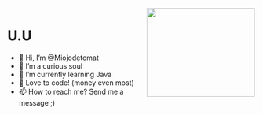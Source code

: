 <img src="https://static1.conquistesuavida.com.br/articles/7/10/99/7/@/29507-o-lamen-ou-ramen-e-uma-otima-pedida-po-640x400-2.jpg" align="right" height=180px width=220px>

<h1>U.U</h1>
  
- 👋 Hi, I’m @Miojodetomat
- 👀 I’m a curious soul 
- 🌱 I’m currently learning Java 
- 💞️ Love to code! (money even most)
- 📫 How to reach me? Send me a message ;)

<div>
  
</div>
<!---
Miojodetomat/Miojodetomat is a ✨ special ✨ repository because its `README.md` (this file) appears on your GitHub profile.
You can click the Preview link to take a look at your changes.
--->
